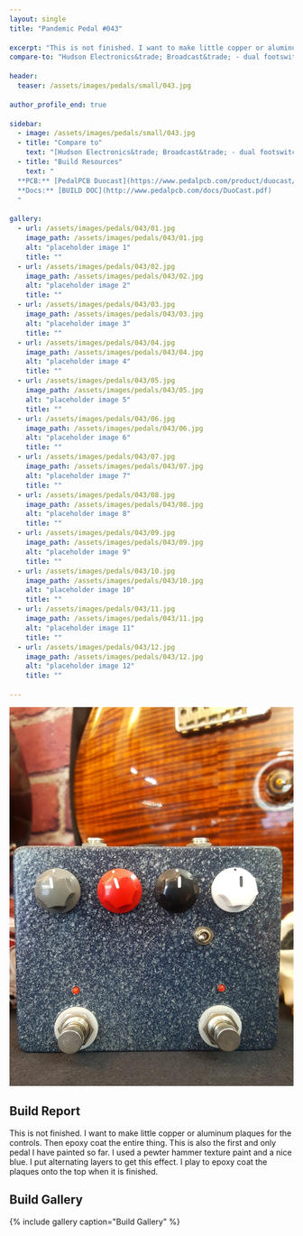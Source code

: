 ```yaml
---
layout: single
title: "Pandemic Pedal #043"

excerpt: "This is not finished. I want to make little copper or aluminum plaques for the controls. Then epoxy coat the entire thing. This is also the first and only pedal I have painted so far. I used a pewter hammer texture paint and a nice blue. I put alternating layers to get this effect. I play to epoxy coat the plaques onto the top when it is finished."
compare-to: "Hudson Electronics&trade; Broadcast&trade; - dual footswitch"

header:
  teaser: /assets/images/pedals/small/043.jpg

author_profile_end: true

sidebar:
  - image: /assets/images/pedals/small/043.jpg
  - title: "Compare to"
    text: "[Hudson Electronics&trade; Broadcast&trade; - dual footswitch](https://hudsonelectronicsuk.com/product/broadcast-dual-foot-switch/)"
  - title: "Build Resources"
    text: "
  **PCB:** [PedalPCB Duocast](https://www.pedalpcb.com/product/duocast/)<br>
  **Docs:** [BUILD DOC](http://www.pedalpcb.com/docs/DuoCast.pdf)
  "

gallery:
  - url: /assets/images/pedals/043/01.jpg
    image_path: /assets/images/pedals/043/01.jpg
    alt: "placeholder image 1"
    title: ""
  - url: /assets/images/pedals/043/02.jpg
    image_path: /assets/images/pedals/043/02.jpg
    alt: "placeholder image 2"
    title: ""
  - url: /assets/images/pedals/043/03.jpg
    image_path: /assets/images/pedals/043/03.jpg
    alt: "placeholder image 3"
    title: ""
  - url: /assets/images/pedals/043/04.jpg
    image_path: /assets/images/pedals/043/04.jpg
    alt: "placeholder image 4"
    title: ""
  - url: /assets/images/pedals/043/05.jpg
    image_path: /assets/images/pedals/043/05.jpg
    alt: "placeholder image 5"
    title: ""
  - url: /assets/images/pedals/043/06.jpg
    image_path: /assets/images/pedals/043/06.jpg
    alt: "placeholder image 6"
    title: ""
  - url: /assets/images/pedals/043/07.jpg
    image_path: /assets/images/pedals/043/07.jpg
    alt: "placeholder image 7"
    title: ""
  - url: /assets/images/pedals/043/08.jpg
    image_path: /assets/images/pedals/043/08.jpg
    alt: "placeholder image 8"
    title: ""
  - url: /assets/images/pedals/043/09.jpg
    image_path: /assets/images/pedals/043/09.jpg
    alt: "placeholder image 9"
    title: ""
  - url: /assets/images/pedals/043/10.jpg
    image_path: /assets/images/pedals/043/10.jpg
    alt: "placeholder image 10"
    title: ""
  - url: /assets/images/pedals/043/11.jpg
    image_path: /assets/images/pedals/043/11.jpg
    alt: "placeholder image 11"
    title: ""
  - url: /assets/images/pedals/043/12.jpg
    image_path: /assets/images/pedals/043/12.jpg
    alt: "placeholder image 12"
    title: ""

---
```


[![header](/assets/images/pedals/043.jpg)](/assets/images/pedals/043.jpg)

## Build Report ##

This is not finished. I want to make little copper or aluminum plaques for the controls. Then epoxy coat the entire thing. This is also the first and only pedal I have painted so far. I used a pewter hammer texture paint and a nice blue. I put alternating layers to get this effect. I play to epoxy coat the plaques onto the top when it is finished. 

## Build Gallery ##

{% include gallery caption="Build Gallery" %}